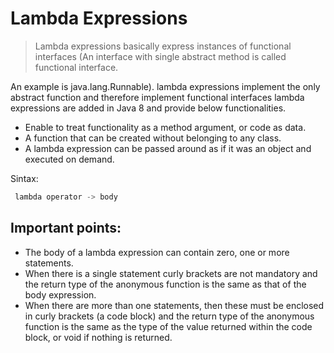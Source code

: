 # Lambda Expressions

> Lambda expressions basically express instances of functional interfaces (An interface with single abstract method is called functional interface. 

An example is java.lang.Runnable). lambda expressions implement the only abstract function and therefore implement functional interfaces lambda expressions are added in Java 8 and provide below functionalities.
* Enable to treat functionality as a method argument, or code as data.
* A function that can be created without belonging to any class.
* A lambda expression can be passed around as if it was an object and executed on demand.

Sintax:
```java
 lambda operator -> body
 ```

 ## Important points:

* The body of a lambda expression can contain zero, one or more statements.
* When there is a single statement curly brackets are not mandatory and the return type of the anonymous function is the same as that of the body expression.
* When there are more than one statements, then these must be enclosed in curly brackets (a code block) and the return type of the anonymous function is the same as the type of the value returned within the code block, or void if nothing is returned.